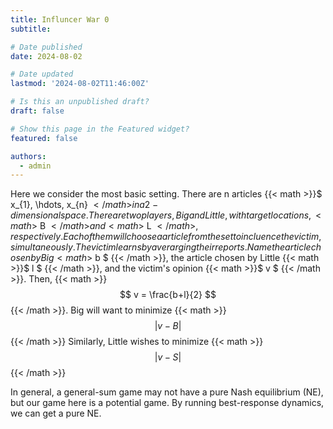 ```yaml
---
title: Influncer War 0
subtitle: 

# Date published
date: 2024-08-02

# Date updated
lastmod: '2024-08-02T11:46:00Z'

# Is this an unpublished draft?
draft: false

# Show this page in the Featured widget?
featured: false

authors:
  - admin
---
```


Here we consider the most basic setting. There are n articles {{< math >}}$ x_{1}, \hdots, x_{n} ${{< /math >}} in a 2-dimensional space. There are two players, Big and Little, with target locations, {{< math >}}$ B ${{< /math >}} and {{< math >}}$ L ${{< /math >}}, respectively. Each of them will choose a article from the set to incluence the victim, simultaneously. The victim learns by averarging their reports. Name the article chosen by Big {{< math >}}$ b $ {{< /math >}}, the article chosen by Little {{< math >}}$ l $ {{< /math >}}, and the victim's opinion {{< math >}}$ v $ {{< /math >}}. Then, {{< math >}}$$ v = \frac{b+l}{2} $${{< /math >}}. Big will want to minimize {{< math >}}$$ |v-B| $${{< /math >}} Similarly, Little wishes to minimize {{< math >}}$$ |v-S| $${{< /math >}}

In general, a general-sum game may not have a pure Nash equilibrium (NE), but our game here is a potential game. By running best-response dynamics, we can get a pure NE.